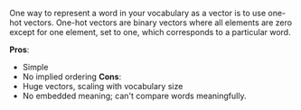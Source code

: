 One way to represent a word in your vocabulary as a vector is to use one-hot vectors. One-hot vectors are binary vectors where all elements are zero except for one element, set to one, which corresponds to a particular word.

**Pros**: 
 - Simple
 - No implied ordering
**Cons**:
 - Huge vectors, scaling with vocabulary size
 - No embedded meaning; can't compare words meaningfully.